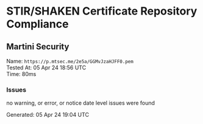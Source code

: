 # STIR/SHAKEN Certificate Repository Compliance

## Martini Security

Name: `https://p.mtsec.me/2e5a/GGMvJzaHJFF0.pem`\
Tested At: 05 Apr 24 18:56 UTC\
Time: 80ms

### Issues

no warning, or error, or notice date level issues were found

Generated: 05 Apr 24 19:04 UTC